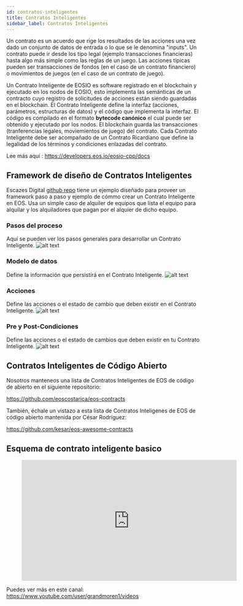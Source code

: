 ```yaml
---
id: contratos-inteligentes
title: Contratos Inteligentes
sidebar_label: Contratos Inteligentes
---
```


Un contrato es un acuerdo que rige los resultados de las acciones una vez dado un conjunto de datos de entrada o lo que se le denomina "inputs". Un contrato puede ir desde los tipo legal (ejemplo transacciones financieras) hasta algo más simple como las reglas de un juego. Las acciones típicas pueden ser transacciones de fondos (en el caso de un contrato financiero) o movimientos de juegos (en el caso de un contrato de juego).

Un Contrato Inteligente de EOSIO es software registrado en el blockchain y ejecutado en los nodos de EOSIO, esto implementa las semánticas de un contracto cuyo registro de solicitudes de acciones están siendo guardadas en el blockchain. El Contrato Inteligente define la interfaz (acciones, parámetros, estructuras de datos) y el código que implementa la interfaz. El código es compilado en el formato **bytecode canónico** el cual puede ser obtenido y ejecutado por los nodos. El blockchain guarda las transacciones (tranferencias legales, moviemientos de juego) del contrato. Cada Contrato Inteligente debe ser acompañado de un Contrato Ricardiano que define la legalidad de los términos y condiciones enlazadas del contrato.

Lee más aquí : https://developers.eos.io/eosio-cpp/docs

## Framework de diseño de Contratos Inteligentes

Escazes Digital [github repo](https://github.com/digital-scarcity/equiprental) tiene un ejemplo diseñado para proveer un framework paso a paso y ejemplo de cómmo crear un Contrato Inteligente en EOS. Usa un simple caso de alquiler de equipos que lista el equipo para alquilar y los alquiladores que pagan por el alquier de dicho equipo.

### Pasos del proceso

Aquí se pueden ver los pasos generales para desarrollar un Contrato Inteligente.
![alt text](/img/contracts/steps.png "Steps")

### Modelo de datos

Define la información que persistirá en el Contrato Inteligente.
![alt text](/img/contracts/datamodel.png "Data Model")

### Acciones

Define las acciones o el estado de cambio que deben existir en el Contrato Inteligente.
![alt text](/img/contracts/actions.png "Actions")

### Pre y Post-Condiciones

Define las acciones o el estado de cambios que deben existir en tu Contrato Inteligente.
![alt text](/img/contracts/prepostconditions.png "Pre- and Post-Conditions")

## Contratos Inteligentes de Código Abierto

Nosotros manteneos una lista de Contratos Inteligentes de EOS de código de abierto en el siguiente repositorio:

https://github.com/eoscostarica/eos-contracts

También, échale un vistazo a esta lista de Contratos Inteligenes de EOS de código abierto mantenida por César Rodríguez:

https://github.com/kesar/eos-awesome-contracts


## Esquema de contrato inteligente basico 

<figure class="video_container">
  <iframe width="560" height="315" src="https://www.youtube.com/embed/EbWDHrm2ETY" frameborder="0" allowfullscreen="true"> </iframe>
</figure>

Puedes ver más en este canal: https://www.youtube.com/user/grandmoren1/videos